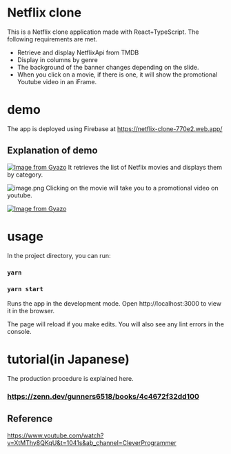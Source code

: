 # Netflix clone

This is a Netflix clone application made with React+TypeScript.
The following requirements are met.

- Retrieve and display NetflixApi from TMDB
- Display in columns by genre
- The background of the banner changes depending on the slide.
- When you click on a movie, if there is one, it will show the promotional Youtube video in an iFrame.

# demo

The app is deployed using Firebase at https://netflix-clone-770e2.web.app/

## Explanation of demo

[![Image from Gyazo](https://i.gyazo.com/6f7801ca81151b3c7cc41cd90a6022b4.jpg)](https://gyazo.com/6f7801ca81151b3c7cc41cd90a6022b4)
It retrieves the list of Netflix movies and displays them by category.

![image.png](https://qiita-image-store.s3.ap-northeast-1.amazonaws.com/0/397606/a92dea7f-beda-0ffd-c06c-00633c357eea.png)
Clicking on the movie will take you to a promotional video on youtube.

[![Image from Gyazo](https://i.gyazo.com/41ecc7d678ef3f21463e03860d56f0ff.gif)](https://gyazo.com/41ecc7d678ef3f21463e03860d56f0ff)

# usage

In the project directory, you can run:

### `yarn`

### `yarn start`

Runs the app in the development mode.
Open http://localhost:3000 to view it in the browser.

The page will reload if you make edits.
You will also see any lint errors in the console.

# tutorial(in Japanese)

The production procedure is explained here.

### https://zenn.dev/gunners6518/books/4c4672f32dd100

## Reference

https://www.youtube.com/watch?v=XtMThy8QKqU&t=1041s&ab_channel=CleverProgrammer
